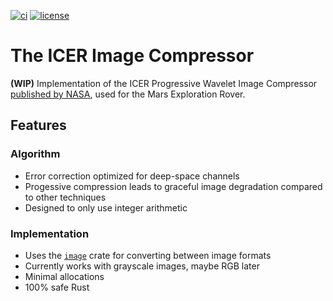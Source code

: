 [![ci](https://github.com/kbzt/icer/actions/workflows/ci.yml/badge.svg?branch=main)](https://github.com/kbzt/icer/actions/workflows/ci.yml) [![license](https://img.shields.io/github/license/kbzt/icer)](https://opensource.org/licenses/MIT)

# The ICER Image Compressor

**(WIP)** Implementation of the ICER Progressive Wavelet Image Compressor [published by NASA](https://ipnpr.jpl.nasa.gov/progress_report/42-155/155J.pdf), used for the Mars Exploration Rover.

## Features

### Algorithm
- Error correction optimized for deep-space channels
- Progessive compression leads to graceful image degradation compared to other techniques
- Designed to only use integer arithmetic

### Implementation
- Uses the [`image`](https://github.com/image-rs/image) crate for converting between image formats
- Currently works with grayscale images, maybe RGB later
- Minimal allocations
- 100% safe Rust
